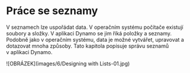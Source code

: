 

# Práce se seznamy

V seznamech lze uspořádat data. V operačním systému počítače existují soubory a složky. V aplikaci Dynamo se jim říká položky a seznamy. Podobně jako v operačním systému, data je možné vytvářet, upravovat a dotazovat mnoha způsoby. Tato kapitola popisuje správu seznamů v aplikaci Dynamo.

![OBRÁZEK](images/6/Designing with Lists-01.jpg)

